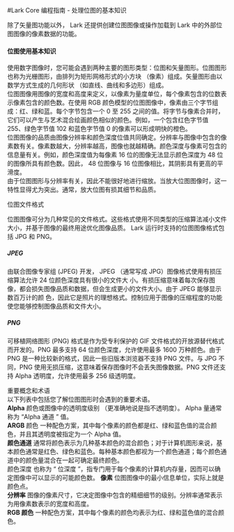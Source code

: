 #Lark Core 编程指南 - 处理位图的基本知识

除了矢量图功能以外， Lark 还提供创建位图图像或操作加载到 Lark 中的外部位图图像的像素数据的功能。

#### 位图使用基本知识
使用数字图像时，您可能会遇到两种主要的图形类型：位图和矢量图形。位图图形也称为光栅图形，由排列为矩形网格形式的小方块 （像素）组成。矢量图形由以数学方式生成的几何形状 （如直线、曲线和多边形）组成。   
位图图像用图像的宽度和高度来定义，以像素为量度单位，每个像素包含的位数表示像素包含的颜色数。在使用 RGB 颜色模型的位图图像中，像素由三个字节组成：红、绿和蓝。每个字节包含一个 0 至 255 之间的值。将字节与像素合并时，它们可以产生与艺术混合绘画颜色相似的颜色。例如，一个包含红色字节值 255、绿色字节值 102 和蓝色字节值 0 的像素可以形成明快的橙色。       
位图图像的品质由图像分辨率和颜色深度位值共同确定。分辨率与图像中包含的像素数有关。像素数越大，分辨率越高，图像也就越精确。颜色深度与像素可包含的信息量有关。例如，颜色深度值为每像素 16 位的图像无法显示颜色深度为 48 位的图像所具有颜色数。因此， 48 位图像与 16 位图像相比，其阴影具有更高的平滑度。   
由于位图图形与分辨率有关，因此不能很好地进行缩放。当放大位图图像时，这一特性显得尤为突出。通常，放大位图有损其细节和品质。   

位图文件格式

位图图像可分为几种常见的文件格式。这些格式使用不同类型的压缩算法减小文件大小，并基于图像的最终用途优化图像品质。 Lark 运行时支持的位图图像格式包括 JPG 和 PNG。   
##### JPEG
由联合图像专家组 (JPEG) 开发， JPEG （通常写成 JPG）图像格式使用有损压缩算法允许 24 位颜色深度具有很小的文件大
小。有损压缩意味着每次保存图像，都会损失图像品质和数据，但会生成更小的文件大小。由于 JPEG 能够显示数百万计的颜
色，因此它是照片的理想格式。控制应用于图像的压缩程度的功能使您能够控制图像品质和文件大小。 
##### PNG
可移植网络图形 (PNG) 格式是作为受专利保护的 GIF 文件格式的开放源替代格式而开发的。PNG 最多支持 64 位颜色深度，允许使用最多 1600 万种颜色。由于 PNG 是一种比较新的格式，因此一些旧版本浏览器不支持 PNG 文件。与 JPG 不同，PNG 使用无损压缩，这意味着保存图像时不会丢失图像数据。PNG 文件还支持 Alpha 透明度，允许使用最多 256 级透明度。   
   
   
重要概念和术语   
以下列表中包括您了解位图图形时会遇到的重要术语。   
**Alpha**  颜色或图像中的透明度级别 （更准确地说是指不透明度）。 Alpha 量通常称为 “Alpha 通道 ” 值。   
**ARGB** 颜色 一种配色方案，其中每个像素的颜色都是红、绿和蓝色值的混合颜色，并且其透明度被指定为一个 Alpha 值。   
**颜色通道** 通常将颜色表示为几种基本颜色的混合颜色；对于计算机图形来说，基本颜色通常是红色、绿色和蓝色。每种基本颜色都视为一个颜色通道；每个颜色通道中的颜色量混合在一起可确定最终颜色。   
颜色深度 也称为 “ 位深度 ”，指专门用于每个像素的计算机内存量，因而可以确定图像中可以显示的可能颜色数。
**像素** 位图图像中的最小信息单位，实际上就是颜色点。   
**分辨率** 图像的像素尺寸，它决定图像中包含的精细细节的级别。分辨率通常表示为用像素数表示的宽度和高度。   
**RGB 颜色** 一种配色方案，其中每个像素的颜色均表示为红、绿和蓝色值的混合颜色。   